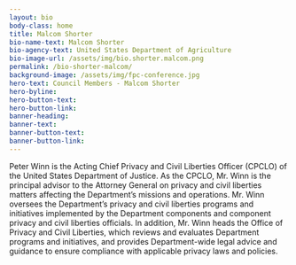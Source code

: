 ```yaml
---
layout: bio
body-class: home
title: Malcom Shorter
bio-name-text: Malcom Shorter
bio-agency-text: United States Department of Agriculture
bio-image-url: /assets/img/bio.shorter.malcom.png
permalink: /bio-shorter-malcom/
background-image: /assets/img/fpc-conference.jpg
hero-text: Council Members - Malcom Shorter
hero-byline:
hero-button-text: 
hero-button-link: 
banner-heading: 
banner-text: 
banner-button-text: 
banner-button-link: 
---
```

Peter Winn is the Acting Chief Privacy and Civil Liberties Officer (CPCLO) of 
the United States Department of Justice. As the CPCLO, Mr. Winn is the principal 
advisor to the Attorney General on privacy and civil liberties matters affecting 
the Department’s missions and operations. Mr. Winn oversees the Department’s 
privacy and civil liberties programs and initiatives implemented by the 
Department components and component privacy and civil liberties officials. In 
addition, Mr. Winn heads the Office of Privacy and Civil Liberties, which 
reviews and evaluates Department programs and initiatives, and provides 
Department-wide legal advice and guidance to ensure compliance with applicable 
privacy laws and policies.
